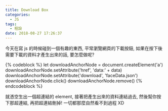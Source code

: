 ```yaml
---
title: Download Box
categories:
  - JS
tags:
  - 程設
date: 2018-08-27 17:26:37
---
```

今天在寫 js 的時候碰到一個有趣的東西, 平常瀏覽網頁的下載按鈕, 如果在按下後需要下載的資料才產生出來的話, 要怎麼做呢?

{% codeblock %}
let downloadAnchorNode = document.createElement('a')
downloadAnchorNode.setAttribute('href', 'data:' + data)
downloadAnchorNode.setAttribute('download', 'faceData.json')
downloadAnchorNode.click()
downloadAnchorNode.remove()
{% endcodeblock %}

就憑空生出一個超連結的 element, 接著把產生出來的資料連結過去, 然後幫你按下那超連結, 再把超連結刪掉! 一切都那麼自然看不到過程 XD
